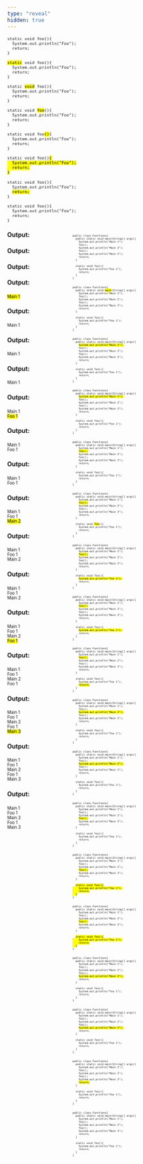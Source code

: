 ```yaml
---
type: "reveal"
hidden: true
---
```


<section>
	<pre class="" style="font-size: .8em"><code class="java">static void foo(){
  System.out.println("Foo");
  return;
}</code></pre>
</section>


<section>
	<pre class="" style="font-size: .8em"><code class="java"><mark>static</mark> void foo(){
  System.out.println("Foo");
  return;
}</code></pre>
</section>

<section>
	<pre class="" style="font-size: .8em"><code class="java">static <mark>void</mark> foo(){
  System.out.println("Foo");
  return;
}</code></pre>
</section>


<section>
	<pre class="" style="font-size: .8em"><code class="java">static void <mark>foo</mark>(){
  System.out.println("Foo");
  return;
}</code></pre>
</section>


<section>
	<pre class="" style="font-size: .8em"><code class="java">static void foo<mark>()</mark>{
  System.out.println("Foo");
  return;
}</code></pre>
</section>


<section>
	<pre class="" style="font-size: .8em"><code class="java">static void foo()<mark>{
  System.out.println("Foo");
  return;
}</mark></code></pre>
</section>


<section>
	<pre class="" style="font-size: .8em"><code class="java">static void foo(){
  System.out.println("Foo");
  <mark>return;</mark>
}</code></pre>
</section>


<section>
	<pre class="" style="font-size: .8em"><code class="java">static void foo(){
  System.out.println("Foo");
  return;
}</code></pre>
</section>



<section>
  <div style="float: right; width: 70%">
    <pre class="stretch" style="font-size: .5em"><code class="java">public class Functions{
  public static void main(String[] args){
    System.out.println("Main 1");
    foo();
    System.out.println("Main 2");
    foo();
    System.out.println("Main 3");
    return;
  }<br>
  static void foo(){
    System.out.println("Foo 1");
    return;
  }
}</code></pre>
  </div>
  <div style="width: 30%">
    <h4>Output:</h4>
    <p style="font-size: .7em"></p>
  </div>
</section>


<section>
  <div style="float: right; width: 70%">
    <pre class="stretch" style="font-size: .5em"><code class="java">public class Functions{
  public static void <mark>main</mark>(String[] args){
    System.out.println("Main 1");
    foo();
    System.out.println("Main 2");
    foo();
    System.out.println("Main 3");
    return;
  }<br>
  static void foo(){
    System.out.println("Foo 1");
    return;
  }
}</code></pre>
  </div>
  <div style="width: 30%">
    <h4>Output:</h4>
    <p style="font-size: .7em"></p>
  </div>
</section>



<section>
  <div style="float: right; width: 70%">
    <pre class="stretch" style="font-size: .5em"><code class="java">public class Functions{
  public static void main(String[] args){
    <mark>System.out.println("Main 1");</mark>
    foo();
    System.out.println("Main 2");
    foo();
    System.out.println("Main 3");
    return;
  }<br>
  static void foo(){
    System.out.println("Foo 1");
    return;
  }
}</code></pre>
  </div>
  <div style="width: 30%">
    <h4>Output:</h4>
    <p style="font-size: .7em"></p>
  </div>
</section>


<section>
  <div style="float: right; width: 70%">
    <pre class="stretch" style="font-size: .5em"><code class="java">public class Functions{
  public static void main(String[] args){
    <mark>System.out.println("Main 1");</mark>
    foo();
    System.out.println("Main 2");
    foo();
    System.out.println("Main 3");
    return;
  }<br>
  static void foo(){
    System.out.println("Foo 1");
    return;
  }
}</code></pre>
  </div>
  <div style="width: 30%">
    <h4>Output:</h4>
    <p style="font-size: .7em"><mark>Main 1</mark></p>
  </div>
</section>


<section>
  <div style="float: right; width: 70%">
    <pre class="stretch" style="font-size: .5em"><code class="java">public class Functions{
  public static void main(String[] args){
    System.out.println("Main 1");
    <mark>foo();</mark>
    System.out.println("Main 2");
    foo();
    System.out.println("Main 3");
    return;
  }<br>
  static void foo(){
    System.out.println("Foo 1");
    return;
  }
}</code></pre>
  </div>
  <div style="width: 30%">
    <h4>Output:</h4>
    <p style="font-size: .7em">Main 1</p>
  </div>
</section>



<section>
  <div style="float: right; width: 70%">
    <pre class="stretch" style="font-size: .5em"><code class="java">public class Functions{
  public static void main(String[] args){
    System.out.println("Main 1");
    <mark>foo();</mark>
    System.out.println("Main 2");
    foo();
    System.out.println("Main 3");
    return;
  }<br>
  static void <mark>foo</mark>(){
    System.out.println("Foo 1");
    return;
  }
}</code></pre>
  </div>
  <div style="width: 30%">
    <h4>Output:</h4>
    <p style="font-size: .7em">Main 1</p>
  </div>
</section>



<section>
  <div style="float: right; width: 70%">
    <pre class="stretch" style="font-size: .5em"><code class="java">public class Functions{
  public static void main(String[] args){
    System.out.println("Main 1");
    <mark>foo();</mark>
    System.out.println("Main 2");
    foo();
    System.out.println("Main 3");
    return;
  }<br>
  static void foo(){
    <mark>System.out.println("Foo 1");</mark>
    return;
  }
}</code></pre>
  </div>
  <div style="width: 30%">
    <h4>Output:</h4>
    <p style="font-size: .7em">Main 1</p>
  </div>
</section>


<section>
  <div style="float: right; width: 70%">
    <pre class="stretch" style="font-size: .5em"><code class="java">public class Functions{
  public static void main(String[] args){
    System.out.println("Main 1");
    <mark>foo();</mark>
    System.out.println("Main 2");
    foo();
    System.out.println("Main 3");
    return;
  }<br>
  static void foo(){
    <mark>System.out.println("Foo 1");</mark>
    return;
  }
}</code></pre>
  </div>
  <div style="width: 30%">
    <h4>Output:</h4>
    <p style="font-size: .7em">Main 1<br><mark>Foo 1</mark></p>
  </div>
</section>


<section>
  <div style="float: right; width: 70%">
    <pre class="stretch" style="font-size: .5em"><code class="java">public class Functions{
  public static void main(String[] args){
    System.out.println("Main 1");
    <mark>foo();</mark>
    System.out.println("Main 2");
    foo();
    System.out.println("Main 3");
    return;
  }<br>
  static void foo(){
    System.out.println("Foo 1");
    <mark>return;</mark>
  }
}</code></pre>
  </div>
  <div style="width: 30%">
    <h4>Output:</h4>
    <p style="font-size: .7em">Main 1<br>Foo 1</p>
  </div>
</section>


<section>
  <div style="float: right; width: 70%">
    <pre class="stretch" style="font-size: .5em"><code class="java">public class Functions{
  public static void main(String[] args){
    System.out.println("Main 1");
    foo();
    <mark>System.out.println("Main 2");</mark>
    foo();
    System.out.println("Main 3");
    return;
  }<br>
  static void foo(){
    System.out.println("Foo 1");
    return;
  }
}</code></pre>
  </div>
  <div style="width: 30%">
    <h4>Output:</h4>
    <p style="font-size: .7em">Main 1<br>Foo 1</p>
  </div>
</section>


<section>
  <div style="float: right; width: 70%">
    <pre class="stretch" style="font-size: .5em"><code class="java">public class Functions{
  public static void main(String[] args){
    System.out.println("Main 1");
    foo();
    <mark>System.out.println("Main 2");</mark>
    foo();
    System.out.println("Main 3");
    return;
  }<br>
  static void foo(){
    System.out.println("Foo 1");
    return;
  }
}</code></pre>
  </div>
  <div style="width: 30%">
    <h4>Output:</h4>
    <p style="font-size: .7em">Main 1<br>Foo 1<br><mark>Main 2</mark></p>
  </div>
</section>



<section>
  <div style="float: right; width: 70%">
    <pre class="stretch" style="font-size: .5em"><code class="java">public class Functions{
  public static void main(String[] args){
    System.out.println("Main 1");
    foo();
    System.out.println("Main 2");
    <mark>foo();</mark>
    System.out.println("Main 3");
    return;
  }<br>
  static void foo(){
    System.out.println("Foo 1");
    return;
  }
}</code></pre>
  </div>
  <div style="width: 30%">
    <h4>Output:</h4>
    <p style="font-size: .7em">Main 1<br>Foo 1<br>Main 2</p>
  </div>
</section>


<section>
  <div style="float: right; width: 70%">
    <pre class="stretch" style="font-size: .5em"><code class="java">public class Functions{
  public static void main(String[] args){
    System.out.println("Main 1");
    foo();
    System.out.println("Main 2");
    <mark>foo();</mark>
    System.out.println("Main 3");
    return;
  }<br>
  <mark>static void foo(){
    System.out.println("Foo 1");
    return;
  }</mark>
}</code></pre>
  </div>
  <div style="width: 30%">
    <h4>Output:</h4>
    <p style="font-size: .7em">Main 1<br>Foo 1<br>Main 2</p>
  </div>
</section>


<section>
  <div style="float: right; width: 70%">
    <pre class="stretch" style="font-size: .5em"><code class="java">public class Functions{
  public static void main(String[] args){
    System.out.println("Main 1");
    foo();
    System.out.println("Main 2");
    <mark>foo();</mark>
    System.out.println("Main 3");
    return;
  }<br>
  <mark>static void foo(){
    System.out.println("Foo 1");
    return;
  }</mark>
}</code></pre>
  </div>
  <div style="width: 30%">
    <h4>Output:</h4>
    <p style="font-size: .7em">Main 1<br>Foo 1<br>Main 2<br><mark>Foo 1</mark></p>
  </div>
</section>


<section>
  <div style="float: right; width: 70%">
    <pre class="stretch" style="font-size: .5em"><code class="java">public class Functions{
  public static void main(String[] args){
    System.out.println("Main 1");
    foo();
    System.out.println("Main 2");
    foo();
    <mark>System.out.println("Main 3");</mark>
    return;
  }<br>
  static void foo(){
    System.out.println("Foo 1");
    return;
  }
}</code></pre>
  </div>
  <div style="width: 30%">
    <h4>Output:</h4>
    <p style="font-size: .7em">Main 1<br>Foo 1<br>Main 2<br>Foo 1</p>
  </div>
</section>


<section>
  <div style="float: right; width: 70%">
    <pre class="stretch" style="font-size: .5em"><code class="java">public class Functions{
  public static void main(String[] args){
    System.out.println("Main 1");
    foo();
    System.out.println("Main 2");
    foo();
    <mark>System.out.println("Main 3");</mark>
    return;
  }<br>
  static void foo(){
    System.out.println("Foo 1");
    return;
  }
}</code></pre>
  </div>
  <div style="width: 30%">
    <h4>Output:</h4>
    <p style="font-size: .7em">Main 1<br>Foo 1<br>Main 2<br>Foo 1<br><mark>Main 3</mark></p>
  </div>
</section>

<section>
  <div style="float: right; width: 70%">
    <pre class="stretch" style="font-size: .5em"><code class="java">public class Functions{
  public static void main(String[] args){
    System.out.println("Main 1");
    foo();
    System.out.println("Main 2");
    foo();
    System.out.println("Main 3");
    <mark>return;</mark>
  }<br>
  static void foo(){
    System.out.println("Foo 1");
    return;
  }
}</code></pre>
  </div>
  <div style="width: 30%">
    <h4>Output:</h4>
    <p style="font-size: .7em">Main 1<br>Foo 1<br>Main 2<br>Foo 1<br>Main 3</p>
  </div>
</section>


<section>
  <div style="float: right; width: 70%">
    <pre class="stretch" style="font-size: .5em"><code class="java">public class Functions{
  public static void main(String[] args){
    System.out.println("Main 1");
    foo();
    System.out.println("Main 2");
    foo();
    System.out.println("Main 3");
    return;
  }<br>
  static void foo(){
    System.out.println("Foo 1");
    return;
  }
}</code></pre>
  </div>
  <div style="width: 30%">
    <h4>Output:</h4>
    <p style="font-size: .7em">Main 1<br>Foo 1<br>Main 2<br>Foo 1<br>Main 3</p>
  </div>
</section>
